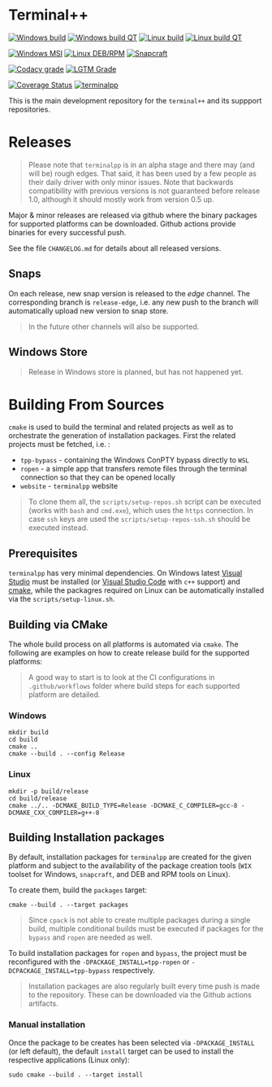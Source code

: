 # Terminal++

[![Windows build](https://img.shields.io/github/workflow/status/terminalpp/tpp/windows-build?logo=windows&logoColor=white&style=flat-square&label=native)](https://github.com/terminalpp/tpp/actions?query=workflow%3Awindows-build)
[![Windows build QT](https://img.shields.io/github/workflow/status/terminalpp/tpp/windows-build-qt?logo=windows&logoColor=white&style=flat-square&label=qt)](https://github.com/terminalpp/tpp/actions?query=workflow%3Awindows-build-qt)
[![Linux build](https://img.shields.io/github/workflow/status/terminalpp/tpp/linux-build?logo=linux&logoColor=white&style=flat-square&label=native)](https://github.com/terminalpp/tpp/actions?query=workflow%3Alinux-build)
[![Linux build QT](https://img.shields.io/github/workflow/status/terminalpp/tpp/linux-build-qt?logo=linux&logoColor=white&style=flat-square&label=qt)](https://github.com/terminalpp/tpp/actions?query=workflow%3Alinux-build-qt)

[![Windows MSI](https://img.shields.io/github/workflow/status/terminalpp/tpp/windows-packages?label=msi&logo=windows&logoColor=white&style=flat-square)](https://github.com/terminalpp/tpp/actions?query=workflow%3Awindows-packages)
[![Linux DEB/RPM](https://img.shields.io/github/workflow/status/terminalpp/tpp/linux-packages?label=deb%2Frpm&logo=linux&logoColor=white&style=flat-square)](https://github.com/terminalpp/tpp/actions?query=workflow%3Alinux-packages)
[![Snapcraft](https://img.shields.io/github/workflow/status/terminalpp/tpp/snapcraft-build?label=snap&logo=snapcraft&logoColor=white&style=flat-square)](https://github.com/terminalpp/tpp/actions?query=workflow%3Asnapcraft-build)

[![Codacy grade](https://img.shields.io/codacy/grade/fd4f07b095634b9d90bbb9edb11fc12c?logo=codacy&style=flat-square)](https://app.codacy.com/manual/zduka/tpp)
[![LGTM Grade](https://img.shields.io/lgtm/grade/cpp/github/terminalpp/tpp?logo=LGTM&style=flat-square)](https://lgtm.com/projects/g/terminalpp/tpp?mode=list)


[![Coverage Status](https://coveralls.io/repos/github/terminalpp/tpp/badge.svg?branch=master)](https://coveralls.io/github/terminalpp/tpp?branch=master)
[![terminalpp](https://snapcraft.io//terminalpp/badge.svg)](https://snapcraft.io/terminalpp)

This is the main development repository for the `terminal++` and its suppport repositories. 

# Releases

> Please note that `terminalpp` is in an  alpha stage and there may (and will be) rough edges. That said, it has been used by a few people as their daily driver with only minor issues. Note that backwards compatibility with previous versions is not guaranteed before release 1.0, although it should mostly work from version 0.5 up.

Major & minor releases are released via github where the binary packages for supported platforms can be downloaded. Github actions provide binaries for every successful push.

See the file `CHANGELOG.md` for details about all released versions. 

## Snaps

On each release, new snap version is released to the *edge* channel. The corresponding branch is `release-edge`, i.e. any new push to the branch will automatically upload new version to snap store.

> In the future other channels will also be supported. 

## Windows Store

> Release in Windows store is planned, but has not happened yet.

# Building From Sources

`cmake` is used to build the terminal and related projects as well as to orchestrate the generation of installation packages. First the related projects must be fetched, i.e. :

- `tpp-bypass` - containing the Windows ConPTY bypass directly to `WSL`
- `ropen` - a simple app that transfers remote files through the terminal connection so that they can be opened locally
- `website` - `terminalpp` website

> To clone them all, the `scripts/setup-repos.sh` script can be executed (works with `bash` and `cmd.exe`), which uses the `https` connection. In case `ssh` keys are used the `scripts/setup-repos-ssh.sh` should be executed instead.

## Prerequisites

`terminalpp` has very minimal dependencies. On Windows latest [Visual Studio](https://visualstudio.microsoft.com) must be installed (or [Visual Studio Code](https://code.microsoft.com) with `c++` support) and [cmake](https://cmake.org), while the packagres required on Linux can be automatically installed via the `scripts/setup-linux.sh`.

## Building via CMake

The whole build process on all platforms is automated via `cmake`. The following are examples on how to create release build for the supported platforms:

> A good way to start is to look at the CI configurations in `.github/workflows` folder where build steps for each supported platform are detailed. 

### Windows

    mkdir build
    cd build
    cmake .. 
    cmake --build . --config Release

### Linux

    mkdir -p build/release
    cd build/release
    cmake ../.. -DCMAKE_BUILD_TYPE=Release -DCMAKE_C_COMPILER=gcc-8 -DCMAKE_CXX_COMPILER=g++-8

## Building Installation packages

By default, installation packages for `terminalpp` are created for the given platform and subject to the availability of the package creation tools (`WIX` toolset for Windows, `snapcraft`, and DEB and RPM tools on Linux).

To create them, build the `packages` target:

    cmake --build . --target packages

> Since `cpack` is not able to create multiple packages during a single build, multiple conditional builds must be executed if packages for the `bypass` and `ropen` are needed as well. 

To build installation packages for `ropen` and `bypass`, the project must be reconfigured with the `-DPACKAGE_INSTALL=tpp-ropen` or `-DCPACKAGE_INSTALL=tpp-bypass` respectively. 

> Installation packages are also regularly built every time push is made to the repository. These can be downloaded via the Github actions artifacts.

### Manual installation

Once the package to be creates has been selected via `-DPACKAGE_INSTALL` (or left default), the default `install` target can be used to install the respective applications (Linux only):

    sudo cmake --build . --target install

